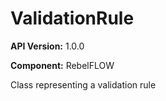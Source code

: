 # ValidationRule

**API Version:** 1.0.0

**Component:** RebelFLOW

Class representing a validation rule

